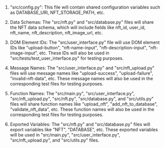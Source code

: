1. "src/config.py": This file will contain shared configuration variables such as DATABASE_URI, NFT_STORAGE_PATH, etc.

2. Data Schemas: The "src/nft.py" and "src/database.py" files will share the NFT data schema, which will include fields like nft_id, user_id, nft_name, nft_description, nft_image_url, etc.

3. DOM Element IDs: The "src/user_interface.py" file will use DOM element IDs like "upload-button", "nft-name-input", "nft-description-input", "nft-image-input", etc. These IDs will also be used in "src/tests/test_user_interface.py" for testing purposes.

4. Message Names: The "src/user_interface.py" and "src/nft_upload.py" files will use message names like "upload-success", "upload-failure", "invalid-nft-data", etc. These message names will also be used in the corresponding test files for testing purposes.

5. Function Names: The "src/main.py", "src/user_interface.py", "src/nft_upload.py", "src/nft.py", "src/database.py", and "src/utils.py" files will share function names like "upload_nft", "add_nft_to_database", "validate_nft_data", etc. These function names will also be used in the corresponding test files for testing purposes.

6. Exported Variables: The "src/nft.py" and "src/database.py" files will export variables like "NFT", "DATABASE", etc. These exported variables will be used in "src/main.py", "src/user_interface.py", "src/nft_upload.py", and "src/utils.py" files.